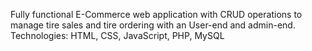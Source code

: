 Fully functional E-Commerce web application with CRUD operations to manage tire sales and tire ordering with an User-end and admin-end. 
Technologies: HTML, CSS, JavaScript, PHP, MySQL 
